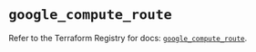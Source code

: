 # `google_compute_route`

Refer to the Terraform Registry for docs: [`google_compute_route`](https://registry.terraform.io/providers/hashicorp/google-beta/6.14.0/docs/resources/google_compute_route).
